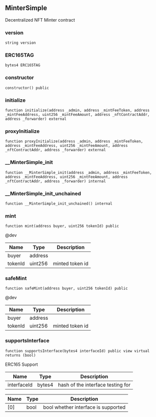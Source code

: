 ## MinterSimple

Decentralized NFT Minter contract

### version

```solidity
string version
```

### ERC165TAG

```solidity
bytes4 ERC165TAG
```

### constructor

```solidity
constructor() public
```

### initialize

```solidity
function initialize(address _admin, address _mintFeeToken, address _mintFeeAddress, uint256 _mintFeeAmount, address _nftContractAddr, address _forwarder) external
```

### proxyInitialize

```solidity
function proxyInitialize(address _admin, address _mintFeeToken, address _mintFeeAddress, uint256 _mintFeeAmount, address _nftContractAddr, address _forwarder) external
```

### __MinterSimple_init

```solidity
function __MinterSimple_init(address _admin, address _mintFeeToken, address _mintFeeAddress, uint256 _mintFeeAmount, address _nftContractAddr, address _forwarder) internal
```

### __MinterSimple_init_unchained

```solidity
function __MinterSimple_init_unchained() internal
```

### mint

```solidity
function mint(address buyer, uint256 tokenId) public
```

@dev

| Name | Type | Description |
| ---- | ---- | ----------- |
| buyer | address |  |
| tokenId | uint256 | minted token id |

### safeMint

```solidity
function safeMint(address buyer, uint256 tokenId) public
```

@dev

| Name | Type | Description |
| ---- | ---- | ----------- |
| buyer | address |  |
| tokenId | uint256 | minted token id |

### supportsInterface

```solidity
function supportsInterface(bytes4 interfaceId) public view virtual returns (bool)
```

ERC165 Support

| Name | Type | Description |
| ---- | ---- | ----------- |
| interfaceId | bytes4 | hash of the interface testing for |

| Name | Type | Description |
| ---- | ---- | ----------- |
| [0] | bool | bool whether interface is supported |

